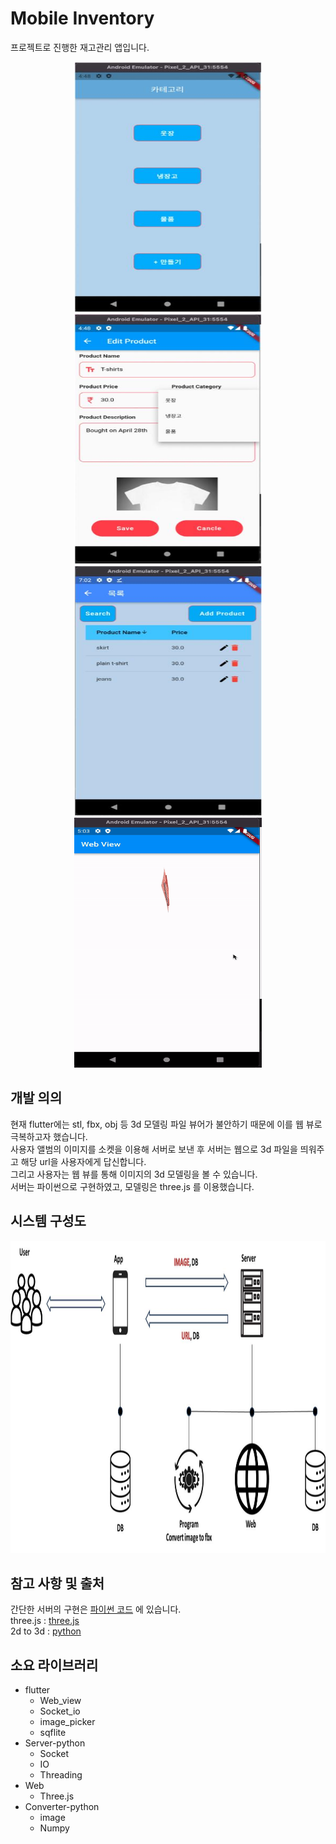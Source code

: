 # Mobile Inventory

프로젝트로 진행한 재고관리 앱입니다.
<p align="center">
<img src="./그림01.jpg" width="300" height="400">
<img src="./그림02.jpg" width="300" height="400">
<img src="./그림03.jpg" width="300" height="400">
<img src="./ezgif-4-6f4b14424a.gif" width="300" height="400">
</p>

## 개발 의의
현재 flutter에는 stl, fbx, obj 등 3d 모델링 파일 뷰어가 불안하기 때문에 이를 웹 뷰로 극복하고자 했습니다.<br>
사용자 앨범의 이미지를 소켓을 이용해 서버로 보낸 후 서버는 웹으로 3d 파일을 띄워주고 해당 url을 사용자에게 답신합니다. <br>
그리고 사용자는 웹 뷰를 통해 이미지의 3d 모델링을 볼 수 있습니다. <br>
서버는 파이썬으로 구현하였고, 모델링은 three.js 를 이용했습니다.

## 시스템 구성도
<p align="center">
<img src="./그림04.jpg" width="600" height="500">
</p>

## 참고 사항 및 출처
간단한 서버의 구현은 [파이썬 코드](https://github.com/Ealloons/flutter_Inventory/blob/master/Server/server.py, "파이썬 ") 에 있습니다. <br>
three.js : [three.js](https://threejs.org/, "three") <br>
2d to 3d : [python]([https://threejs.org/](https://github.com/armindocachada/create-3d-model-using-python), "stl") <br>

## 소요 라이브러리
* flutter
   - Web_view
   - Socket_io
   - image_picker
   - sqflite
* Server-python
   - Socket
   - IO
   - Threading
* Web
   - Three.js
* Converter-python
   - image
   - Numpy
